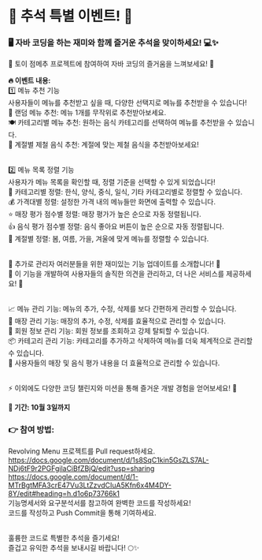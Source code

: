 # 🎉 추석 특별 이벤트! 🎉
### 🖥️ 자바 코딩을 하는 재미와 함께 즐거운 추석을 맞이하세요! 💻✨

🌟 토이 점메추 프로젝트에 참여하여 자바 코딩의 즐거움을 느껴보세요! 🚀

**🔥 이벤트 내용:**
<br>1️⃣ 메뉴 추천 기능
<br>사용자들이 메뉴를 추천받고 싶을 때, 다양한 선택지로 메뉴를 추천받을 수 있습니다!
<br>🎲 랜덤 메뉴 추천: 메뉴 1개를 무작위로 추천받아보세요.
<br>🍽️ 카테고리별 메뉴 추천: 원하는 음식 카테고리를 선택하여 메뉴를 추천받을 수 있습니다.
<br>🌿 계절별 제철 음식 추천: 계절에 맞는 제철 음식을 추천받아보세요!

<br>2️⃣ 메뉴 목록 정렬 기능
<br>사용자가 메뉴 목록을 확인할 때, 정렬 기준을 선택할 수 있게 되었습니다!
<br>📝 카테고리별 정렬: 한식, 양식, 중식, 일식, 기타 카테고리별로 정렬할 수 있습니다.
<br>💰 가격대별 정렬: 설정한 가격 내의 메뉴들만 화면에 출력할 수 있습니다.
<br>⭐ 매장 평가 점수별 정렬: 매장 평가가 높은 순으로 자동 정렬됩니다.
<br>👍 음식 평가 점수별 정렬: 음식 좋아요 버튼이 높은 순으로 자동 정렬됩니다.
<br>🍂 계절별 정렬: 봄, 여름, 가을, 겨울에 맞게 메뉴를 정렬할 수 있습니다.

<br>🌟 추가로 관리자 여러분들을 위한 재미있는 기능 업데이트를 소개합니다! 🌟
<br>🚀 이 기능을 개발하여 사용자들의 솔직한 의견을 관리하고, 더 나은 서비스를 제공하세요! 🌟

<br>📈 메뉴 관리 기능: 메뉴의 추가, 수정, 삭제를 보다 간편하게 관리할 수 있습니다.
<br>🏪 매장 관리 기능: 매장의 추가, 수정, 삭제를 효율적으로 관리할 수 있습니다.
<br>👥 회원 정보 관리 기능: 회원 정보를 조회하고 강제 탈퇴할 수 있습니다.
<br>📦 카테고리 관리 기능: 카테고리를 추가하고 삭제하여 메뉴를 더욱 체계적으로 관리할 수 있습니다.
<br>📝 사용자들의 매장 및 음식 평가 내용을 더 효율적으로 관리할 수 있습니다.

<br>⚡ 이외에도 다양한 코딩 챌린지와 미션을 통해 즐거운 개발 경험을 얻어보세요! 🚀

**📅 기간: 10월 3일까지**

### 👉 참여 방법:
Revolving Menu 프로젝트를 Pull request하세요.
<br>https://docs.google.com/document/d/1s8SqC1kin5GsZLS7AL-NDj6tF9r2PGFgilaCiBfZBjQ/edit?usp=sharing
<br>https://docs.google.com/document/d/1-MTrBgtMFA3crE47Vu3LtZzvdCIuA5Kfn6x4M4DY-8Y/edit#heading=h.d1o6p73766k1
<br>기능명세서와 요구분석서를 참고하여 완벽한 코드를 작성하세요!
<br>코드를 작성하고 Push Commit을 통해 기여하세요.

<br>훌륭한 코드로 특별한 추석을 즐기세요!
<br>즐겁고 유익한 추석을 보내시길 바랍니다! 🌕✨
